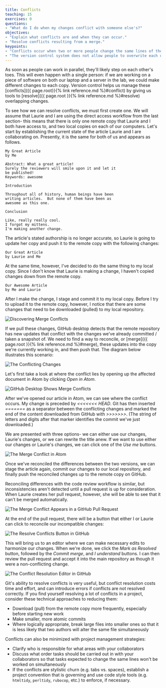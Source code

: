 ```yaml
---
title: Conflicts
teaching: 15
exercises: 0
questions:
- "What do I do when my changes conflict with someone else's?"
objectives:
- "Explain what conflicts are and when they can occur."
- "Resolve conflicts resulting from a merge."
keypoints:
- "Conflicts occur when two or more people change the same lines of the same file."
- "The version control system does not allow people to overwrite each other's changes blindly, but highlights conflicts so that they can be resolved."
---
```


As soon as people can work in parallel, they'll likely step on each other's
toes.  This will even happen with a single person: if we are working on
a piece of software on both our laptop and a server in the lab, we could make
different changes to each copy.  Version control helps us manage these
[conflicts]({{ page.root}}{% link reference.md %}#conflict) by giving us tools to
[resolve]({{ page.root }}{% link reference.md %}#resolve) overlapping changes.

To see how we can resolve conflicts, we must first create one.  We will assume that Laurie and I are using the direct access workflow from the last section- this means that there is only one remote copy that Laurie and I both have access to, and two local copies on each of our computers.  Let's start by establishing the current state of the article Laurie and I are collaborating on.  Presently, it is the same for both of us and appears as follows.

~~~
My Great Article
by Me

Abstract: What a great article!
Surely the reviewers will smile upon it and let it
be published!
Keywords: awesome

Introduction

Throughout all of history, human beings have been
writing articles.  But none of them have been as
awesome as this one.

Conclusion

Like, really really cool.
I forgot my mittens.
I'm making another change.
~~~

The article's stated authorship is no longer accurate, so Laurie is going to update her copy and push it to the remote copy with the following changes:

~~~
Our Great Article
by Laurie and Me
~~~


At the same time, however, I've decided to do the same thing to my local copy.  Since I don't know that Laurie is making a change, I haven't copied changes down from the remote copy.

~~~
Our Awesome Article
by Me and Laurie
~~~

After I make the change, I stage and commit it to my local copy.  Before  I try to upload it to the remote copy, however, I notice that there are some changes that need to be downloaded (pulled) to my local repository.

![Discovering Merge Conflicts](../fig/git-merge-1.png)

If we pull these changes, GitHub desktop detects that the remote repository has new updates that conflict with the changes we've already committed / taken a snapshot of.
We need to find a way to reconcile, or
[merge]({{ page.root }}{% link reference.md %}#merge), these updates into the copy we're currently working in, and then push that.  The diagram below illustrates this scenario:

![The Conflicting Changes](../fig/conflict.svg)

Let's first take a look at where the conflict lies by opening up the affected document in Atom by clicking *Open in Atom*.

![GitHub Desktop Shows Merge Conflicts](../fig/git-merge-2.png)

After we've opened our article in Atom, we can see where the conflict occurs.  My change is preceded by *<<<<<<< HEAD*.
Git has then inserted *=======* as a separator between the conflicting changes
and marked the end of the content downloaded from GitHub with *>>>>>>>*.
(The string of letters and digits after that marker
identifies the commit we've just downloaded.)

We are presented with three options- we can either use our changes, Laurie's changes, or we can rewrite the title anew.  If we want to use either our changes or Laurie's changes, we can click one of the *Use me* buttons.  

![The Merge Conflict in Atom](../fig/git-merge-3.png)

Once we've reconciled the differences between the two versions, we can stage the article again, commit our changes to our local repository, and finally push the reconciled changes up to the remote copy on GitHub.

Reconciling differences with the code review workflow is similar, but inconsistencies aren't detected until a pull request is up for consideration.  When Laurie creates her pull request, however, she will be able to see that it can't be merged automatically.

![The Merge Conflict Appears in a GitHub Pull Request](../fig/git-merge-4.png)

At the end of the pull request, there will be a button that either I or Laurie can click to reconcile our incompatible changes:

![The Resolve Conflicts Button in GitHub](../fig/git-merge-5.png)

This will bring us to an editor where we can make necessary edits to harmonize our changes.  When we're done, we click the *Mark as Resolved* button, followed by the *Commit merge*, and *I understand* buttons.  I can then review the pull request and accept it into the main repository as though it were a non-conflicting change.

![The Conflict Resolution Editor in GitHub](../fig/git-merge-6.png)

Git's ability to resolve conflicts is very useful, but conflict resolution
costs time and effort, and can introduce errors if conflicts are not resolved
correctly. If you find yourself resolving a lot of conflicts in a project,
consider these technical approaches to reducing them:

- Download (pull) from the remote copy more frequently, especially before starting new work
- Make smaller, more atomic commits
- Where logically appropriate, break large files into smaller ones so that it is
  less likely that two authors will alter the same file simultaneously

Conflicts can also be minimized with project management strategies:

- Clarify who is responsible for what areas with your collaborators
- Discuss what order tasks should be carried out in with your collaborators so
  that tasks expected to change the same lines won't be worked on simultaneously
- If the conflicts are stylistic churn (e.g. tabs vs. spaces), establish a
  project convention that is governing and use code style tools (e.g.
  `htmltidy`, `perltidy`, `rubocop`, etc.) to enforce, if necessary.
